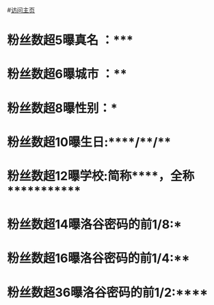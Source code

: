#[访问主页](https://www.luogu.com.cn/user/685826)

# 粉丝数超5曝真名 ：***

# 粉丝数超6曝城市 ：**

# 粉丝数超8曝性别：*

# 粉丝数超10曝生日:****/\*\*/\*\*

# 粉丝数超12曝学校:简称****，全称***********

# 粉丝数超14曝洛谷密码的前1/8:*

# 粉丝数超16曝洛谷密码的前1/4:**

# 粉丝数超36曝洛谷密码的前1/2:****

